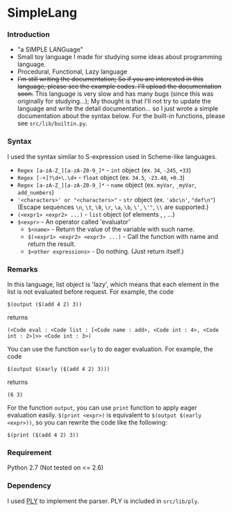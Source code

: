 # SimpleLang

### Introduction
- "a SIMPLE LANGuage"
- Small toy language I made for studying some ideas about programming language.
- Procedural, Functional, Lazy language
- ~~I'm still writing the documentation; So if you are interested in this language,
please see the example codes. I'll upload the documentation soon.~~
This language is very slow and has many bugs (since this was originally for studying...);
My thought is that I'll not try to update the language and write the detail documentation...
so I just wrote a simple documentation about the syntax below.
For the built-in functions, please see `src/lib/builtin.py`.

### Syntax
I used the syntax similar to S-expression used in Scheme-like languages.
- `Regex [a-zA-Z_][a-zA-Z0-9_]*` - `int` object (ex. `34`, `-245`, `+33`)
- `Regex [-+]?\d+\.\d+` - `float` object (ex. `34.5`, `-23.40`, `+0.3`)
- `Regex [a-zA-Z_][a-zA-Z0-9_]*` - `name` object (ex. `myVar`, `_myVar`, `add_numbers`)
- `'<characters>' or "<characters>"` - `str` object (ex. `'abc\n'`, `"def\n"`)
(Escape sequences `\n`, `\t`, `\0`, `\r`, `\a`, `\b`, `\'`, `\'"`, `\\` are supported.) 
- `(<expr1> <expr2> ...)` - `list` object (of elements <expr1>, <expr2>, ...)
- `$<expr>` - An operator called 'evaluator'
  - `$<name>` - Return the value of the variable with such name.
  - `$(<expr1> <expr2> <expr3> ...)` - Call the function with name <expr1> and return the result.
  - `$<other expressions>` - Do nothing. (Just return itself.)

### Remarks
In this language, list object is 'lazy', which means that each element
in the list is not evaluated before request. For example, the code

```$(output ($(add 4 2) 3))```

returns

```(<Code eval : <Code list : [<Code name : add>, <Code int : 4>, <Code int : 2>]>> <Code int : 3>)```

You can use the function `early` to do eager evaluation. For example, the code

```$(output $(early ($(add 4 2) 3)))```

returns

```(6 3)```

For the function `output`, you can use `print` function to apply eager evaluation easily.
```$(print <expr>)``` is equivalent to ```$(output $(early <expr>))```, so you can
rewrite the code like the following:

```$(print ($(add 4 2) 3))```

### Requirement
Python 2.7 (Not tested on <= 2.6)

### Dependency
I used [PLY](http://www.dabeaz.com/ply/) to implement the parser. PLY is included in `src/lib/ply`.
